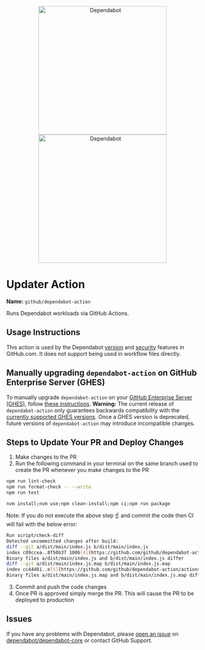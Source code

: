 <p align="center">
  <img src="https://user-images.githubusercontent.com/7659/174594540-5e29e523-396a-465b-9a6e-6cab5b15a568.svg#gh-light-mode-only" alt="Dependabot" width="336">
  <img src="https://user-images.githubusercontent.com/7659/174594559-0b3ddaa7-e75b-4f10-9dee-b51431a9fd4c.svg#gh-dark-mode-only" alt="Dependabot" width="336">
</p>

# Updater Action

**Name:** `github/dependabot-action`

Runs Dependabot workloads via GitHub Actions.

## Usage Instructions

This action is used by the Dependabot [version][docs-version-updates] and [security][docs-security-updates] features in GitHub.com. It does not support being used in workflow files directly.

## Manually upgrading `dependabot-action` on GitHub Enterprise Server (GHES)

To manually upgrade `dependabot-action` on your [GitHub Enterprise Server (GHES)](https://github.com/enterprise), follow [these instructions](https://docs.github.com/en/enterprise-server/admin/managing-github-actions-for-your-enterprise/managing-access-to-actions-from-githubcom/manually-syncing-actions-from-githubcom).
**Warning:** The current release of `dependabot-action` only guarantees backwards compatibility with the [currently supported GHES versions](https://docs.github.com/en/enterprise-server/admin/all-releases). Once a GHES version is deprecated, future versions of `dependabot-action` may introduce incompatible changes.

##  Steps to Update Your PR and Deploy Changes
1. Make changes to the PR
2. Run the following command in your terminal on the same branch used to create the PR whenever you make changes to the PR
```bash
npm run lint-check
npm run format-check -- --write
npm run test
```

```
nvm install;nvm use;npm clean-install;npm ci;npm run package
```
Note: If you do not execute the above step ☝️ and commit the code then CI will fail with the below error:
```bash
Run script/check-diff
Detected uncommitted changes after build:
diff --git a/dist/main/index.js b/dist/main/index.js
index c09ccea..8f50b37 1006[4](https://github.com/github/dependabot-action/actions/runs/7720200685/job/21044694134?pr=1156#step:7:5)4
Binary files a/dist/main/index.js and b/dist/main/index.js differ
diff --git a/dist/main/index.js.map b/dist/main/index.js.map
index cc44481..e[5](https://github.com/github/dependabot-action/actions/runs/7720200685/job/21044694134?pr=1156#step:7:6)0840f 100[6](https://github.com/github/dependabot-action/actions/runs/7720200685/job/21044694134?pr=1156#step:7:7)44
Binary files a/dist/main/index.js.map and b/dist/main/index.js.map differ
```

3. Commit and push the code changes
4. Once PR is approved simply merge the PR. This will cause the PR to be deployed to production

## Issues

If you have any problems with Dependabot, please [open an issue][code-dependabot-core-new-issue] on [dependabot/dependabot-core][code-dependabot-core] or contact GitHub Support.

[code-dependabot-core]: https://github.com/dependabot/dependabot-core/
[code-dependabot-core-new-issue]: https://github.com/dependabot/dependabot-core/issues/new
[docs-version-updates]: https://docs.github.com/en/code-security/supply-chain-security/keeping-your-dependencies-updated-automatically/about-dependabot-version-updates
[docs-security-updates]: https://docs.github.com/en/code-security/supply-chain-security/managing-vulnerabilities-in-your-projects-dependencies/about-dependabot-security-updates
